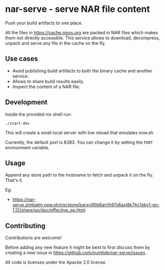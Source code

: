 # nar-serve - serve NAR file content

Push your build artifacts to one place.

All the files in https://cache.nixos.org are packed in NAR files which makes
them not directly accessible. This service allows to download, decompress,
unpack and serve any file in the cache on the fly.

## Use cases

* Avoid publishing build artifacts to both the binary cache and another service.
* Allows to share build results easily.
* Inspect the content of a NAR file.

## Development

Inside the provided nix shell run:

```
./start-dev
```

This will create a small local server with live reload that emulates now.sh.

Currently, the default port is 8383. You can change it by setting the `PORT` environment variable.

## Usage

Append any store path to the hostname to fetch and unpack it on
the fly. That's it.

Eg:

* https://nar-serve.zimbatm.now.sh/nix/store/barxv95b8arrlh97s6axj8k7ljn7aky1-go-1.12/share/go/doc/effective_go.html

## Contributing

Contributions are welcome!

Before adding any new feature it might be best to first discuss them by
creating a new issue in https://github.com/numtide/nar-serve/issues .

All code is licenses under the Apacke 2.0 license.
